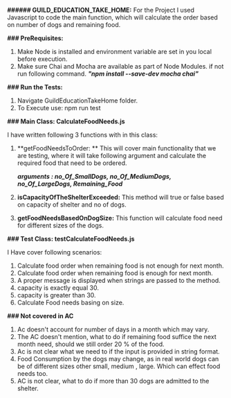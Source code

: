 **###### GUILD_EDUCATION_TAKE_HOME:**
For the Project I used Javascript to code the main function, which will calculate the order based on number of dogs and
remaining food.

**### PreRequisites:**

1. Make Node is installed and environment variable are set in you local before execution.
2. Make sure Chai and Mocha are available as part of Node Modules. if not run following command.
    _**"npm install --save-dev mocha chai"**_

**### Run the Tests:**

1. Navigate GuildEducationTakeHome folder.
2. To Execute use: npm run test

**### Main Class: CalculateFoodNeeds.js**

I have written following 3 functions with in this class:

1. **getFoodNeedsToOrder: ** This will cover main functionality that we are testing, where it will take following 
   argument and calculate the required food that need to be ordered.
   
   **_arguments : no_Of_SmallDogs, no_Of_MediumDogs, no_Of_LargeDogs, Remaining_Food_**

2. **isCapacityOfTheShelterExceeded:** This method will true or false based on capacity of shelter and no of dogs.

3. **getFoodNeedsBasedOnDogSize:** This function will calculate food need for different sizes of the dogs.
   

**### Test Class: testCalculateFoodNeeds.js**

I Have cover following scenarios:

1. Calculate food order when remaining food is not enough for next month.
2. Calculate food order when remaining food is enough for next month.
3. A proper message is displayed when strings are passed to the method.
4. capacity is exactly equal 30.
5. capacity is greater than 30.
6. Calculate Food needs basing on size.


**### Not covered in AC**
1. Ac doesn't account for number of days in a month which may vary.
2. The AC doesn't mention, what to do if remaining food suffice the next month need, should we still order 20 % of the food.
3. Ac is not clear what we need to if the input is provided in string format.
4. Food Consumption by the dogs may change, as in real world dogs can be of different sizes other small, medium , large. Which can effect food needs too.
5. AC is not clear, what to do if more than 30 dogs are admitted to the shelter.